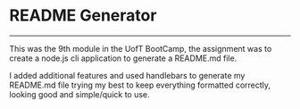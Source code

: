 # README Generator
---
This was the 9th module in the UofT BootCamp, the assignment was
to create a node.js cli application to generate a README.md file.

I added additional features and used handlebars to generate
my README.md file trying my best to keep everything formatted correctly,
looking good and simple/quick to use.
